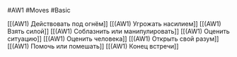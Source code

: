 #AW1 #Moves #Basic  

[[(AW1) Действовать под огнём]]
[[(AW1) Угрожать насилием]]
[[(AW1) Взять силой]]
[[(AW1) Соблазнить или манипулировать]]
[[(AW1) Оценить ситуацию]]
[[(AW1) Оценить человека]]
[[(AW1) Открыть свой разум]]
[[(AW1) Помочь или помешать]]
[[(AW1) Конец встречи]]